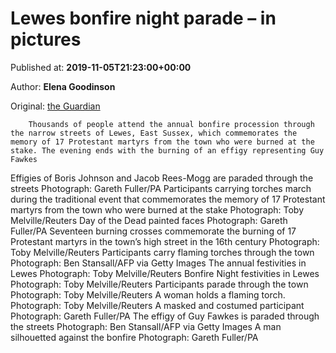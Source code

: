 
# Lewes bonfire night parade – in pictures

Published at: **2019-11-05T21:23:00+00:00**

Author: **Elena Goodinson**

Original: [the Guardian](https://www.theguardian.com/uk-news/gallery/2019/nov/05/lewes-bonfire-night-parade-in-pictures)


        Thousands of people attend the annual bonfire procession through the narrow streets of Lewes, East Sussex, which commemorates the memory of 17 Protestant martyrs from the town who were burned at the stake. The evening ends with the burning of an effigy representing Guy Fawkes
      
Effigies of Boris Johnson and Jacob Rees-Mogg are paraded through the streets
Photograph: Gareth Fuller/PA
Participants carrying torches march during the traditional event that commemorates the memory of 17 Protestant martyrs from the town who were burned at the stake
Photograph: Toby Melville/Reuters
Day of the Dead painted faces
Photograph: Gareth Fuller/PA
Seventeen burning crosses commemorate the burning of 17 Protestant martyrs in the town’s high street in the 16th century
Photograph: Toby Melville/Reuters
Participants carry flaming torches through the town
Photograph: Ben Stansall/AFP via Getty Images
The annual festivities in Lewes
Photograph: Toby Melville/Reuters
Bonfire Night festivities in Lewes
Photograph: Toby Melville/Reuters
Participants parade through the town
Photograph: Toby Melville/Reuters
A woman holds a flaming torch.
Photograph: Toby Melville/Reuters
A masked and costumed participant
Photograph: Gareth Fuller/PA
The effigy of Guy Fawkes is paraded through the streets
Photograph: Ben Stansall/AFP via Getty Images
A man silhouetted against the bonfire
Photograph: Gareth Fuller/PA
